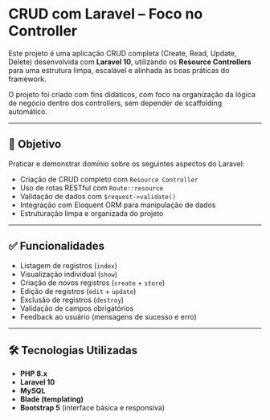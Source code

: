 # CRUD com Laravel – Foco no Controller

Este projeto é uma aplicação CRUD completa (Create, Read, Update, Delete) desenvolvida com **Laravel 10**, utilizando os **Resource Controllers** para uma estrutura limpa, escalável e alinhada às boas práticas do framework.

O projeto foi criado com fins didáticos, com foco na organização da lógica de negócio dentro dos controllers, sem depender de scaffolding automático.

---

## 🎯 Objetivo

Praticar e demonstrar domínio sobre os seguintes aspectos do Laravel:

-   Criação de CRUD completo com `Resource Controller`
-   Uso de rotas RESTful com `Route::resource`
-   Validação de dados com `$request->validate()`
-   Integração com Eloquent ORM para manipulação de dados
-   Estruturação limpa e organizada do projeto

---

## ✅ Funcionalidades

-   Listagem de registros (`index`)
-   Visualização individual (`show`)
-   Criação de novos registros (`create` + `store`)
-   Edição de registros (`edit` + `update`)
-   Exclusão de registros (`destroy`)
-   Validação de campos obrigatórios
-   Feedback ao usuário (mensagens de sucesso e erro)

---

## 🛠️ Tecnologias Utilizadas

-   **PHP 8.x**
-   **Laravel 10**
-   **MySQL**
-   **Blade (templating)**
-   **Bootstrap 5** (interface básica e responsiva)

